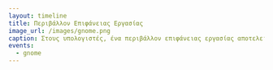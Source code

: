 ```yaml
---
layout: timeline 
title: Περιβάλλον Eπιφάνειας Eργασίας
image_url: /images/gnome.png
caption: Στους υπολογιστές, ένα περιβάλλον επιφάνειας εργασίας αποτελείται από μια δέσμη προγραμμάτων που εκτελούνται πάνω από το λειτουργικό σύστημα και μοιράζονται ένα κοινό γραφικό περιβάλλον χρήστη (GUI), το οποίο μερικές φορές περιγράφεται ως γραφικό κέλυφος.
events:
  - gnome
---
```

